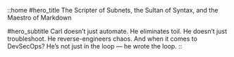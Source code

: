 ::home
#hero_title
The Scripter of Subnets, the Sultan of Syntax, and the Maestro of Markdown

#hero_subtitle
Carl doesn’t just automate. He eliminates toil.
He doesn’t just troubleshoot. He reverse-engineers chaos.
And when it comes to DevSecOps? He’s not just in the loop — he wrote the loop.
::
